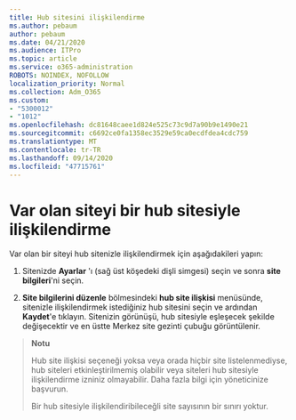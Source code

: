 ```yaml
---
title: Hub sitesini ilişkilendirme
ms.author: pebaum
author: pebaum
ms.date: 04/21/2020
ms.audience: ITPro
ms.topic: article
ms.service: o365-administration
ROBOTS: NOINDEX, NOFOLLOW
localization_priority: Normal
ms.collection: Adm_O365
ms.custom:
- "5300012"
- "1012"
ms.openlocfilehash: dc81648caee1d824e525c73c9d7a90b9e1490e21
ms.sourcegitcommit: c6692ce0fa1358ec3529e59ca0ecdfdea4cdc759
ms.translationtype: MT
ms.contentlocale: tr-TR
ms.lasthandoff: 09/14/2020
ms.locfileid: "47715761"
---
```

# <a name="associate-existing-site-with-a-hub-site"></a>Var olan siteyi bir hub sitesiyle ilişkilendirme

Var olan bir siteyi hub sitenizle ilişkilendirmek için aşağıdakileri yapın:
  
1. Sitenizde **Ayarlar** 'ı (sağ üst köşedeki dişli simgesi) seçin ve sonra **site bilgileri**'ni seçin.

2. **Site bilgilerini düzenle** bölmesindeki **hub site ilişkisi** menüsünde, sitenizle ilişkilendirmek istediğiniz hub sitesini seçin ve ardından **Kaydet**'e tıklayın. Sitenizin görünüşü, hub sitesiyle eşleşecek şekilde değişecektir ve en üstte Merkez site gezinti çubuğu görüntülenir.

>**Notu**
>
>Hub site ilişkisi seçeneği yoksa veya orada hiçbir site listelenmediyse, hub siteleri etkinleştirilmemiş olabilir veya siteleri hub sitesiyle ilişkilendirme izniniz olmayabilir. Daha fazla bilgi için yöneticinize başvurun.
>
>Bir hub sitesiyle ilişkilendiribileceğli site sayısının bir sınırı yoktur.
  